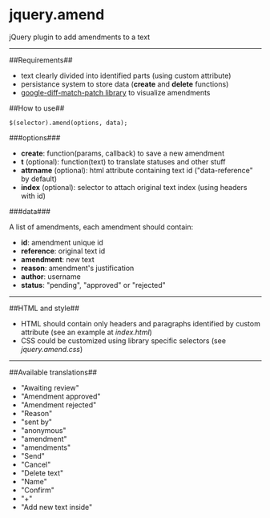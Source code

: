 jquery.amend
============

jQuery plugin to add amendments to a text

***

##Requirements##
* text clearly divided into identified parts (using custom attribute)
* persistance system to store data (__create__ and __delete__ functions)
* [google-diff-match-patch library](http://code.google.com/p/google-diff-match-patch/) to visualize amendments

##How to use##
```
$(selector).amend(options, data);
```

###options###
* __create__: function(params, callback) to save a new amendment
* __t__ (optional): function(text) to translate statuses and other stuff
* __attrname__ (optional): html attribute containing text id ("data-reference" by default)
* __index__ (optional): selector to attach original text index (using headers with id)

###data###

A list of amendments, each amendment should contain:
 
* __id__: amendment unique id
* __reference__: original text id
* __amendment__: new text
* __reason__: amendment's justification
* __author__: username
* __status__: "pending", "approved" or "rejected"

***

##HTML and style##

* HTML should contain only headers and paragraphs identified by custom attribute (see an example at _index.html_)
* CSS could be customized using library specific selectors (see _jquery.amend.css_)

***

##Available translations##

* "Awaiting review"
* "Amendment approved"
* "Amendment rejected"
* "Reason"
* "sent by"
* "anonymous"
* "amendment"
* "amendments"
* "Send"
* "Cancel"
* "Delete text"
* "Name"
* "Confirm"
* "+"
* "Add new text inside"
